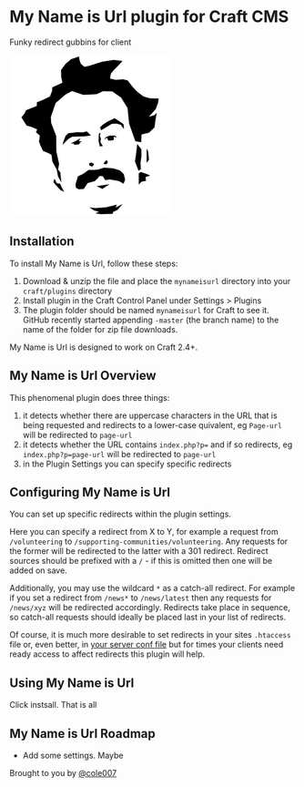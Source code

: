 # My Name is Url plugin for Craft CMS

Funky redirect gubbins for client

![My Name is Url](resources/screenshots/plugin_logo.png)

## Installation

To install My Name is Url, follow these steps:

1. Download & unzip the file and place the `mynameisurl` directory into your `craft/plugins` directory
2. Install plugin in the Craft Control Panel under Settings > Plugins
3. The plugin folder should be named `mynameisurl` for Craft to see it.  GitHub recently started appending `-master` (the branch name) to the name of the folder for zip file downloads.

My Name is Url is designed to work on Craft 2.4+.

## My Name is Url Overview

This phenomenal plugin does three things:

1. it detects whether there are uppercase characters in the URL that is being requested and redirects to a lower-case quivalent, eg `Page-url` will be redirected to `page-url`
2. it detects whether the URL contains `index.php?p=` and if so redirects, eg `index.php?p=page-url` will be redirected to `page-url` 
3. in the Plugin Settings you can specify specific redirects

## Configuring My Name is Url

You can set up specific redirects within the plugin settings.

Here you can specify a redirect from X to Y, for example a request from `/volunteering` to `/supporting-communities/volunteering`. Any requests for the former will be redirected to the latter with a 301 redirect. Redirect sources should be prefixed with a `/` - if this is omitted then one will be added on save.

Additionally, you may use the wildcard `*` as a catch-all redirect. For example if you set a redirect from `/news*` to `/news/latest` then any requests for `/news/xyz` will be redirected accordingly. Redirects take place in sequence, so catch-all requests should ideally be placed last in your list of redirects.

Of course, it is much more desirable to set redirects in your sites `.htaccess` file or, even better, in [your server conf file](https://www.digitalocean.com/community/tutorials/how-to-create-temporary-and-permanent-redirects-with-apache-and-nginx) but for times your clients need ready access to affect redirects this plugin will help.

## Using My Name is Url

Click instsall. That is all

## My Name is Url Roadmap

* Add some settings. Maybe

Brought to you by [@cole007](http://ournameismud.co.uk/)
